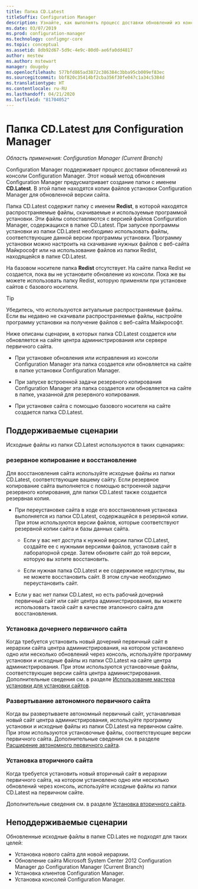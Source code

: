 ```yaml
---
title: Папка CD.Latest
titleSuffix: Configuration Manager
description: Узнайте, как выполнять процесс доставки обновлений из консоли Configuration Manager.
ms.date: 03/07/2019
ms.prod: configuration-manager
ms.technology: configmgr-core
ms.topic: conceptual
ms.assetid: 8db92d67-5d9c-4e9c-80d0-ae6fa0dd4817
author: mestew
ms.author: mstewart
manager: dougeby
ms.openlocfilehash: 577bfd865ad3872c386384c3bba95cb009ef83ec
ms.sourcegitcommit: bbf820c35414bf2cba356f30fe047c1a34c5384d
ms.translationtype: HT
ms.contentlocale: ru-RU
ms.lasthandoff: 04/21/2020
ms.locfileid: "81704052"
---
```

# <a name="the-cdlatest-folder-for-configuration-manager"></a>Папка CD.Latest для Configuration Manager

*Область применения: Configuration Manager (Current Branch)*

Configuration Manager поддерживает процесс доставки обновлений из консоли Configuration Manager. Этот новый метод обновления Configuration Manager предусматривает создание папки с именем **CD.Latest**. В этой папке находятся копии файлов установки Configuration Manager для обновленной версии сайта.  

Папка CD.Latest содержит папку с именем **Redist**, в которой находятся распространяемые файлы, скачиваемые и используемые программой установки. Эти файлы сопоставляются с версией файлов Configuration Manager, содержащихся в папке CD.Latest. При запуске программы установки из папки CD.Latest необходимо использовать файлы, соответствующие данной версии программы установки. Программу установки можно настроить на скачивание нужных файлов с веб-сайта Майкрософт или на использование файлов из папки Redist, находящейся в папке CD.Latest.

На базовом носителе папка **Redist** отсутствует. На сайте папка Redist не создается, пока вы не установите обновление из консоли. Пока же вы можете использовать папку Redist, которую применяли при установке сайтов с базового носителя.  

> [!TIP]  
> Убедитесь, что используются актуальные распространяемые файлы. Если вы недавно не скачивали распространяемые файлы, настройте программу установки на получение файлов с веб-сайта Майкрософт.   

Ниже описаны сценарии, в которых папка CD.Latest создается или обновляется на сайте центра администрирования или сервере первичного сайта.  

- При установке обновления или исправления из консоли Configuration Manager эта папка создается или обновляется на сайте в папке установки Configuration Manager.  

- При запуске встроенной задачи резервного копирования Configuration Manager эта папка создается или обновляется на сайте в папке, указанной для резервного копирования.  

- При установке сайта с помощью базового носителя на сайте создается папка CD.Latest.


## <a name="supported-scenarios"></a>Поддерживаемые сценарии

Исходные файлы из папки CD.Latest используются в таких сценариях:  

### <a name="backup-and-recovery"></a>резервное копирование и восстановление
Для восстановления сайта используйте исходные файлы из папки CD.Latest, соответствующие вашему сайту. Если резервное копирование сайта выполняется с помощью встроенной задачи резервного копирования, для папки CD.Latest также создается резервная копия.

- При переустановке сайта в ходе его восстановления установка выполняется из папки CD.Latest, содержащейся в резервной копии. При этом используются версии файлов, которые соответствуют резервной копии сайта и базы данных сайта.  

    - Если у вас нет доступа к нужной версии папки CD.Latest, создайте ее с нужными версиями файлов, установив сайт в лабораторной среде. Затем обновите сайт до той версии, которую вы хотите восстановить.  

    - Если нужная папка CD.Latest и ее содержимое недоступны, вы не можете восстановить сайт. В этом случае необходимо переустановить сайт.  

- Если у вас нет папки CD.Latest, но есть рабочий дочерний первичный сайт или сайт центра администрирования, вы можете использовать такой сайт в качестве эталонного сайта для восстановления.  

### <a name="install-a-child-primary-site"></a>Установка дочернего первичного сайта
Когда требуется установить новый дочерний первичный сайт в иерархии сайта центра администрирования, на котором установлено одно или несколько обновлений через консоль, используйте программу установки и исходные файлы из папки CD.Latest на сайте центра администрирования. При этом используются установочные файлы, соответствующие версии сайта центра администрирования. Дополнительные сведения см. в разделе [Использование мастера установки для установки сайтов](../deploy/install/use-the-setup-wizard-to-install-sites.md).  

### <a name="expand-a-stand-alone-primary-site"></a>Развертывание автономного первичного сайта
Когда вы развертываете автономный первичный сайт, устанавливая новый сайт центра администрирования, используйте программу установки и исходные файлы из папки CD.Latest на первичном сайте. При этом используются установочные файлы, соответствующие версии первичного сайта. Дополнительные сведения см. в разделе [Расширение автономного первичного сайта](../deploy/install/use-the-setup-wizard-to-install-sites.md#bkmk_expand).

### <a name="install-a-secondary-site"></a>Установка вторичного сайта
<!-- SCCMDocs-pr issue #3164 -->
Когда требуется установить новый вторичный сайт в иерархии первичного сайта, на котором установлено одно или несколько обновлений через консоль, используйте исходные файлы из папки CD.Latest на первичном сайте. 

Дополнительные сведения см. в разделе [Установка вторичного сайта](../deploy/install/use-the-setup-wizard-to-install-sites.md#bkmk_secondary). 


## <a name="unsupported-scenarios"></a>Неподдерживаемые сценарии

Обновленные исходные файлы в папке CD.Lates не подходят для таких целей:  

- Установка нового сайта для новой иерархии.  
- Обновление сайта Microsoft System Center 2012 Configuration Manager до Configuration Manager (Current Branch)
- Установка клиентов Configuration Manager.
- Установка консолей Configuration Manager.
